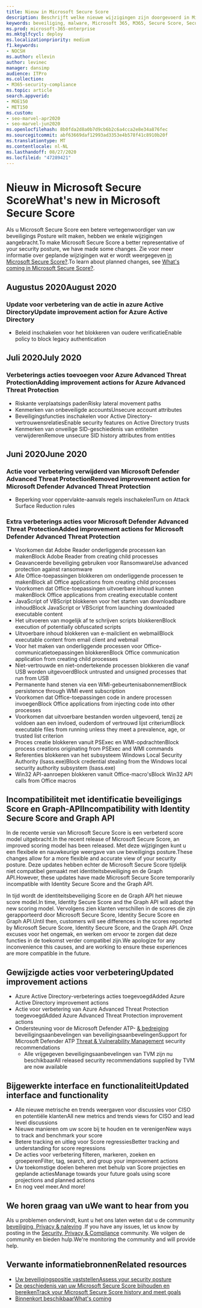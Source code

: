 ```yaml
---
title: Nieuw in Microsoft Secure Score
description: Beschrijft welke nieuwe wijzigingen zijn doorgevoerd in Microsoft Secure Score in het Microsoft 365-Beveiligingscentrum.
keywords: beveiliging, malware, Microsoft 365, M365, Secure Score, Security Center, verbeterings acties
ms.prod: microsoft-365-enterprise
ms.mktglfcycl: deploy
ms.localizationpriority: medium
f1.keywords:
- NOCSH
ms.author: ellevin
author: levinec
manager: dansimp
audience: ITPro
ms.collection:
- M365-security-compliance
ms.topic: article
search.appverid:
- MOE150
- MET150
ms.custom:
- seo-marvel-apr2020
- seo-marvel-jun2020
ms.openlocfilehash: 8b0fda2d8a0b7d9cb6b2c6a4cca2e8e34a876fec
ms.sourcegitcommit: abf63669daf12993ad3353e4b578f41c8910b20f
ms.translationtype: MT
ms.contentlocale: nl-NL
ms.lasthandoff: 08/27/2020
ms.locfileid: "47289421"
---
```

# <a name="whats-new-in-microsoft-secure-score"></a><span data-ttu-id="d83dc-104">Nieuw in Microsoft Secure Score</span><span class="sxs-lookup"><span data-stu-id="d83dc-104">What's new in Microsoft Secure Score</span></span>

<span data-ttu-id="d83dc-105">Als u Microsoft Secure Score een betere vertegenwoordiger van uw beveiligings Posture wilt maken, hebben we enkele wijzigingen aangebracht.</span><span class="sxs-lookup"><span data-stu-id="d83dc-105">To make Microsoft Secure Score a better representative of your security posture, we have made some changes.</span></span> <span data-ttu-id="d83dc-106">Zie voor meer informatie over geplande wijzigingen wat er wordt weergegeven [in Microsoft Secure Score?](microsoft-secure-score-whats-coming.md).</span><span class="sxs-lookup"><span data-stu-id="d83dc-106">To learn about planned changes, see [What's coming in Microsoft Secure Score?](microsoft-secure-score-whats-coming.md).</span></span>

## <a name="august-2020"></a><span data-ttu-id="d83dc-107">Augustus 2020</span><span class="sxs-lookup"><span data-stu-id="d83dc-107">August 2020</span></span>

### <a name="update-improvement-action-for-azure-active-directory"></a><span data-ttu-id="d83dc-108">Update voor verbetering van de actie in azure Active Directory</span><span class="sxs-lookup"><span data-stu-id="d83dc-108">Update improvement action for Azure Active Directory</span></span>

- <span data-ttu-id="d83dc-109">Beleid inschakelen voor het blokkeren van oudere verificatie</span><span class="sxs-lookup"><span data-stu-id="d83dc-109">Enable policy to block legacy authentication</span></span>

## <a name="july-2020"></a><span data-ttu-id="d83dc-110">Juli 2020</span><span class="sxs-lookup"><span data-stu-id="d83dc-110">July 2020</span></span>

### <a name="adding-improvement-actions-for-azure-advanced-threat-protection"></a><span data-ttu-id="d83dc-111">Verbeterings acties toevoegen voor Azure Advanced Threat Protection</span><span class="sxs-lookup"><span data-stu-id="d83dc-111">Adding improvement actions for Azure Advanced Threat Protection</span></span>

- <span data-ttu-id="d83dc-112">Riskante verplaatsings paden</span><span class="sxs-lookup"><span data-stu-id="d83dc-112">Risky lateral movement paths</span></span>
- <span data-ttu-id="d83dc-113">Kenmerken van onbeveiligde accounts</span><span class="sxs-lookup"><span data-stu-id="d83dc-113">Unsecure account attributes</span></span>
- <span data-ttu-id="d83dc-114">Beveiligingsfuncties inschakelen voor Active Directory-vertrouwensrelaties</span><span class="sxs-lookup"><span data-stu-id="d83dc-114">Enable security features on Active Directory trusts</span></span>
- <span data-ttu-id="d83dc-115">Kenmerken van onveilige SID-geschiedenis van entiteiten verwijderen</span><span class="sxs-lookup"><span data-stu-id="d83dc-115">Remove unsecure SID history attributes from entities</span></span>

## <a name="june-2020"></a><span data-ttu-id="d83dc-116">Juni 2020</span><span class="sxs-lookup"><span data-stu-id="d83dc-116">June 2020</span></span>

### <a name="removed-improvement-action-for-microsoft-defender-advanced-threat-protection"></a><span data-ttu-id="d83dc-117">Actie voor verbetering verwijderd van Microsoft Defender Advanced Threat Protection</span><span class="sxs-lookup"><span data-stu-id="d83dc-117">Removed improvement action for Microsoft Defender Advanced Threat Protection</span></span>

* <span data-ttu-id="d83dc-118">Beperking voor oppervlakte-aanvals regels inschakelen</span><span class="sxs-lookup"><span data-stu-id="d83dc-118">Turn on Attack Surface Reduction rules</span></span>

### <a name="added-improvement-actions-for-microsoft-defender-advanced-threat-protection"></a><span data-ttu-id="d83dc-119">Extra verbeterings acties voor Microsoft Defender Advanced Threat Protection</span><span class="sxs-lookup"><span data-stu-id="d83dc-119">Added improvement actions for Microsoft Defender Advanced Threat Protection</span></span>

* <span data-ttu-id="d83dc-120">Voorkomen dat Adobe Reader onderliggende processen kan maken</span><span class="sxs-lookup"><span data-stu-id="d83dc-120">Block Adobe Reader from creating child processes</span></span>
* <span data-ttu-id="d83dc-121">Geavanceerde beveiliging gebruiken voor Ransomware</span><span class="sxs-lookup"><span data-stu-id="d83dc-121">Use advanced protection against ransomware</span></span>
* <span data-ttu-id="d83dc-122">Alle Office-toepassingen blokkeren om onderliggende processen te maken</span><span class="sxs-lookup"><span data-stu-id="d83dc-122">Block all Office applications from creating child processes</span></span>
* <span data-ttu-id="d83dc-123">Voorkomen dat Office-toepassingen uitvoerbare inhoud kunnen maken</span><span class="sxs-lookup"><span data-stu-id="d83dc-123">Block Office applications from creating executable content</span></span>
* <span data-ttu-id="d83dc-124">JavaScript of VBScript blokkeren voor het starten van downloadbare inhoud</span><span class="sxs-lookup"><span data-stu-id="d83dc-124">Block JavaScript or VBScript from launching downloaded executable content</span></span>
* <span data-ttu-id="d83dc-125">Het uitvoeren van mogelijk af te schrijven scripts blokkeren</span><span class="sxs-lookup"><span data-stu-id="d83dc-125">Block execution of potentially obfuscated scripts</span></span>
* <span data-ttu-id="d83dc-126">Uitvoerbare inhoud blokkeren van e-mailclient en webmail</span><span class="sxs-lookup"><span data-stu-id="d83dc-126">Block executable content from email client and webmail</span></span>
* <span data-ttu-id="d83dc-127">Voor het maken van onderliggende processen voor Office-communicatietoepassingen blokkeren</span><span class="sxs-lookup"><span data-stu-id="d83dc-127">Block Office communication application from creating child processes</span></span>
* <span data-ttu-id="d83dc-128">Niet-vertrouwde en niet-ondertekende processen blokkeren die vanaf USB worden uitgevoerd</span><span class="sxs-lookup"><span data-stu-id="d83dc-128">Block untrusted and unsigned processes that run from USB</span></span>
* <span data-ttu-id="d83dc-129">Permanente hand stenen via een WMI-gebeurtenisabonnement</span><span class="sxs-lookup"><span data-stu-id="d83dc-129">Block persistence through WMI event subscription</span></span>
* <span data-ttu-id="d83dc-130">Voorkomen dat Office-toepassingen code in andere processen invoegen</span><span class="sxs-lookup"><span data-stu-id="d83dc-130">Block Office applications from injecting code into other processes</span></span>
* <span data-ttu-id="d83dc-131">Voorkomen dat uitvoerbare bestanden worden uitgevoerd, tenzij ze voldoen aan een invloed, ouderdom of vertrouwd lijst criterium</span><span class="sxs-lookup"><span data-stu-id="d83dc-131">Block executable files from running unless they meet a prevalence, age, or trusted list criterion</span></span>
* <span data-ttu-id="d83dc-132">Proces creatie blokkeren vanuit PSExec en WMI-opdrachten</span><span class="sxs-lookup"><span data-stu-id="d83dc-132">Block process creations originating from PSExec and WMI commands</span></span>
* <span data-ttu-id="d83dc-133">Referenties blokkeren van het subsysteem Windows Local Security Authority (lsass.exe)</span><span class="sxs-lookup"><span data-stu-id="d83dc-133">Block credential stealing from the Windows local security authority subsystem (lsass.exe)</span></span>
* <span data-ttu-id="d83dc-134">Win32 API-aanroepen blokkeren vanuit Office-macro's</span><span class="sxs-lookup"><span data-stu-id="d83dc-134">Block Win32 API calls from Office macros</span></span>

## <a name="incompatibility-with-identity-secure-score-and-graph-api"></a><span data-ttu-id="d83dc-135">Incompatibiliteit met identificatie beveiligings Score en Graph-API</span><span class="sxs-lookup"><span data-stu-id="d83dc-135">Incompatibility with Identity Secure Score and Graph API</span></span>

<span data-ttu-id="d83dc-136">In de recente versie van Microsoft Secure Score is een verbeterd score model uitgebracht.</span><span class="sxs-lookup"><span data-stu-id="d83dc-136">In the recent release of Microsoft Secure Score, an improved scoring model has been released.</span></span> <span data-ttu-id="d83dc-137">Met deze wijzigingen kunt u een flexibele en nauwkeurige weergave van uw beveiligings posture.</span><span class="sxs-lookup"><span data-stu-id="d83dc-137">These changes allow for a more flexible and accurate view of your security posture.</span></span> <span data-ttu-id="d83dc-138">Deze updates hebben echter de Microsoft Secure Score tijdelijk niet compatibel gemaakt met identiteitsbeveiliging en de Graph API.</span><span class="sxs-lookup"><span data-stu-id="d83dc-138">However, these updates have made Microsoft Secure Score temporarily incompatible with Identity Secure Score and the Graph API.</span></span>

<span data-ttu-id="d83dc-139">In tijd wordt de identiteitsbeveiliging Score en de Graph API het nieuwe score model.</span><span class="sxs-lookup"><span data-stu-id="d83dc-139">In time, Identity Secure Score and the Graph API will adopt the new scoring model.</span></span> <span data-ttu-id="d83dc-140">Vervolgens zien klanten verschillen in de scores die zijn gerapporteerd door Microsoft Secure Score, Identity Secure Score en Graph API.</span><span class="sxs-lookup"><span data-stu-id="d83dc-140">Until then, customers will see differences in the scores reported by Microsoft Secure Score, Identity Secure Score, and the Graph API.</span></span> <span data-ttu-id="d83dc-141">Onze excuses voor het ongemak, en werken om ervoor te zorgen dat deze functies in de toekomst verder compatibel zijn.</span><span class="sxs-lookup"><span data-stu-id="d83dc-141">We apologize for any inconvenience this causes, and are working to ensure these experiences are more compatible in the future.</span></span>

## <a name="updated-improvement-actions"></a><span data-ttu-id="d83dc-142">Gewijzigde acties voor verbetering</span><span class="sxs-lookup"><span data-stu-id="d83dc-142">Updated improvement actions</span></span>

- <span data-ttu-id="d83dc-143">Azure Active Directory-verbeterings acties toegevoegd</span><span class="sxs-lookup"><span data-stu-id="d83dc-143">Added Azure Active Directory improvement actions</span></span>
- <span data-ttu-id="d83dc-144">Actie voor verbetering van Azure Advanced Threat Protection toegevoegd</span><span class="sxs-lookup"><span data-stu-id="d83dc-144">Added Azure Advanced Threat Protection improvement actions</span></span>
- <span data-ttu-id="d83dc-145">Ondersteuning voor de Microsoft Defender ATP- [& bedreiging](https://docs.microsoft.com/windows/security/threat-protection/microsoft-defender-atp/next-gen-threat-and-vuln-mgt) beveiligingsaanbevelingen van beveiligingsaanbevelingen</span><span class="sxs-lookup"><span data-stu-id="d83dc-145">Support for Microsoft Defender ATP [Threat & Vulnerability Management](https://docs.microsoft.com/windows/security/threat-protection/microsoft-defender-atp/next-gen-threat-and-vuln-mgt) security recommendations</span></span>
    - <span data-ttu-id="d83dc-146">Alle vrijgegeven beveiligingsaanbevelingen van TVM zijn nu beschikbaar</span><span class="sxs-lookup"><span data-stu-id="d83dc-146">All released security recommendations supplied by TVM are now available</span></span>

## <a name="updated-interface-and-functionality"></a><span data-ttu-id="d83dc-147">Bijgewerkte interface en functionaliteit</span><span class="sxs-lookup"><span data-stu-id="d83dc-147">Updated interface and functionality</span></span>

* <span data-ttu-id="d83dc-148">Alle nieuwe metrische en trends weergaven voor discussies voor CISO en potentiële klanten</span><span class="sxs-lookup"><span data-stu-id="d83dc-148">All new metrics and trends views for CISO and lead level discussions</span></span>
* <span data-ttu-id="d83dc-149">Nieuwe manieren om uw score bij te houden en te verenigen</span><span class="sxs-lookup"><span data-stu-id="d83dc-149">New ways to track and benchmark your score</span></span>
* <span data-ttu-id="d83dc-150">Betere tracking en uitleg voor Score regressies</span><span class="sxs-lookup"><span data-stu-id="d83dc-150">Better tracking and understanding for score regressions</span></span>
* <span data-ttu-id="d83dc-151">De acties voor verbetering filteren, markeren, zoeken en groeperen</span><span class="sxs-lookup"><span data-stu-id="d83dc-151">Filter, tag, search, and group your improvement actions</span></span>
* <span data-ttu-id="d83dc-152">Uw toekomstige doelen beheren met behulp van Score projecties en geplande acties</span><span class="sxs-lookup"><span data-stu-id="d83dc-152">Manage towards your future goals using score projections and planned actions</span></span>
* <span data-ttu-id="d83dc-153">En nog veel meer.</span><span class="sxs-lookup"><span data-stu-id="d83dc-153">And more!</span></span>

## <a name="we-want-to-hear-from-you"></a><span data-ttu-id="d83dc-154">We horen graag van u</span><span class="sxs-lookup"><span data-stu-id="d83dc-154">We want to hear from you</span></span>

<span data-ttu-id="d83dc-155">Als u problemen ondervindt, kunt u het ons laten weten dat u de community [beveiliging, Privacy & naleving](https://techcommunity.microsoft.com/t5/Security-Privacy-Compliance/bd-p/security_privacy) .</span><span class="sxs-lookup"><span data-stu-id="d83dc-155">If you have any issues, let us know by posting in the [Security, Privacy & Compliance](https://techcommunity.microsoft.com/t5/Security-Privacy-Compliance/bd-p/security_privacy) community.</span></span> <span data-ttu-id="d83dc-156">We volgen de community en bieden hulp.</span><span class="sxs-lookup"><span data-stu-id="d83dc-156">We're monitoring the community and will provide help.</span></span>

## <a name="related-resources"></a><span data-ttu-id="d83dc-157">Verwante informatiebronnen</span><span class="sxs-lookup"><span data-stu-id="d83dc-157">Related resources</span></span>

- [<span data-ttu-id="d83dc-158">Uw beveiligingspositie vaststellen</span><span class="sxs-lookup"><span data-stu-id="d83dc-158">Assess your security posture</span></span>](microsoft-secure-score-improvement-actions.md)
- [<span data-ttu-id="d83dc-159">De geschiedenis van uw Microsoft Secure Score bijhouden en bereiken</span><span class="sxs-lookup"><span data-stu-id="d83dc-159">Track your Microsoft Secure Score history and meet goals</span></span>](microsoft-secure-score-history-metrics-trends.md)
- [<span data-ttu-id="d83dc-160">Binnenkort beschikbaar</span><span class="sxs-lookup"><span data-stu-id="d83dc-160">What's coming</span></span>](microsoft-secure-score-whats-coming.md)
